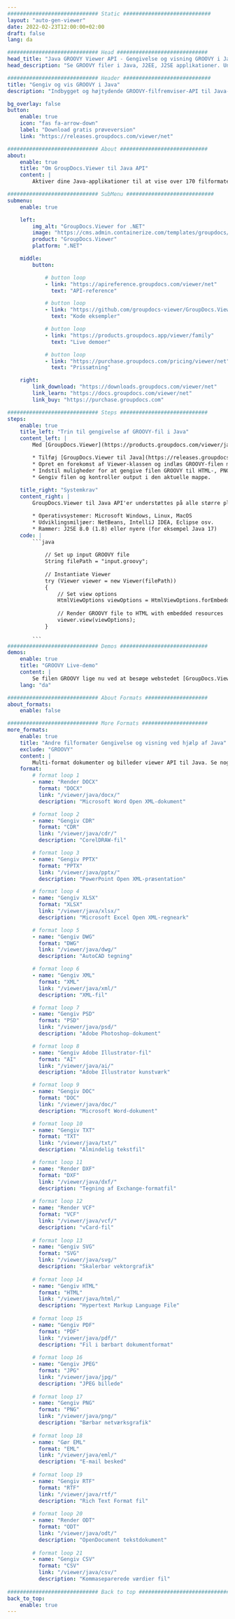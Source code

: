 ```yaml
---
############################# Static ############################
layout: "auto-gen-viewer"
date: 2022-02-23T12:00:00+02:00
draft: false
lang: da

############################# Head #############################
head_title: "Java GROOVY Viewer API - Gengivelse og visning GROOVY i Java Apps"
head_description: "Se GROOVY filer i Java, J2EE, J2SE applikationer. Understøtter visning af mere end 170 dokument- og billedfilformater i HTML-, PDF- eller billedtilstand med avancerede funktioner til at administrere dokumentvisningsmuligheder."

############################# Header ############################
title: "Gengiv og vis GROOVY i Java" 
description: "Indbygget og højtydende GROOVY-filfremviser-API til Java-, J2EE- og J2SE-baserede applikationer, der understøtter en lang række yderligere funktioner til at tilpasse udseendet af outputdokumentformatet." 

bg_overlay: false
button:
    enable: true
    icon: "fas fa-arrow-down"
    label: "Download gratis prøveversion"
    link: "https://releases.groupdocs.com/viewer/net"

############################# About ############################
about:
    enable: true
    title: "Om GroupDocs.Viewer til Java API" 
    content: |
        Aktiver dine Java-applikationer til at vise over 170 filformater i HTML-, PDF- eller billedtilstande ved hjælp af GroupDocs.Viewer til Java API'er uden yderligere software installeret; såsom Microsoft Office, Apache Open Office, Adobe Acrobat Reader osv. Udviklere kan nemt se alle populære billeder og dokumenttyper inklusive Microsoft Office, OpenDocument, HTML, PDF, Arkiv, Diagrammer, Photoshop, AutoCAD og programmeringssprogformater inde i Java-applikationerne med hurtig gengivelse af højeste kvalitet.

############################# SubMenu ############################
submenu:
    enable: true

    left:
        img_alt: "GroupDocs.Viewer for .NET"
        image: "https://cms.admin.containerize.com/templates/groupdocs/images/product-logos/90x90-noborder/groupdocs-viewer-net.png"
        product: "GroupDocs.Viewer"
        platform: ".NET"

    middle:
        button:

            # button loop
            - link: "https://apireference.groupdocs.com/viewer/net"
              text: "API-reference"

            # button loop
            - link: "https://github.com/groupdocs-viewer/GroupDocs.Viewer-for-.NET"
              text: "Kode eksempler"

            # button loop
            - link: "https://products.groupdocs.app/viewer/family"
              text: "Live demoer"

            # button loop
            - link: "https://purchase.groupdocs.com/pricing/viewer/net"
              text: "Prissætning"

    right:
        link_download: "https://downloads.groupdocs.com/viewer/net"
        link_learn: "https://docs.groupdocs.com/viewer/net"
        link_buy: "https://purchase.groupdocs.com"

############################# Steps ############################
steps:
    enable: true
    title_left: "Trin til gengivelse af GROOVY-fil i Java" 
    content_left: |
        Med [GroupDocs.Viewer](https://products.groupdocs.com/viewer/java/) kan du gengive GROOVY til HTML, JPEG, PNG eller PDF i nogle få trin.

        * Tilføj [GroupDocs.Viewer til Java](https://releases.groupdocs.com/viewer/java/) som en afhængighed til dit projekt. 
        * Opret en forekomst af Viewer-klassen og indlæs GROOVY-filen med fuld sti. 
        * Indstil muligheder for at gengive filen GROOVY til HTML-, PNG-, JPEG- eller PDF-format. 
        * Gengiv filen og kontroller output i den aktuelle mappe. 
        
    title_right: "Systemkrav" 
    content_right: |
        GroupDocs.Viewer til Java API'er understøttes på alle større platforme og operativsystemer. Før du udfører koden nedenfor, skal du sørge for, at du har følgende forudsætninger installeret på dit system.

        * Operativsystemer: Microsoft Windows, Linux, MacOS 
        * Udviklingsmiljøer: NetBeans, IntelliJ IDEA, Eclipse osv. 
        * Rammer: J2SE 8.0 (1.8) eller nyere (for eksempel Java 17) 
    code: |
        ```java
                        
            // Set up input GROOVY file
            String filePath = "input.groovy";
        
            // Instantiate Viewer
            try (Viewer viewer = new Viewer(filePath))
            {
            	// Set view options 
            	HtmlViewOptions viewOptions = HtmlViewOptions.forEmbeddedResources();
                    
            	// Render GROOVY file to HTML with embedded resources
            	viewer.view(viewOptions);
            }
             
        ```
############################# Demos ############################
demos:
    enable: true
    title: "GROOVY Live-demo"
    content: |
        Se filen GROOVY lige nu ved at besøge webstedet [GroupDocs.Viewer Online Apps](https://products.groupdocs.app/viewer/groovy).
    lang: "da"

############################# About Formats ####################
about_formats:
    enable: false

############################# More Formats #####################
more_formats:
    enable: true
    title: "Andre filformater Gengivelse og visning ved hjælp af Java"
    exclude: "GROOVY"
    content: |
        Multi-format dokumenter og billeder viewer API til Java. Se nogle af de populære filformater nedenfor uden eksterne seere.
    format: 
        # format loop 1
        - name: "Render DOCX"
          format: "DOCX"
          link: "/viewer/java/docx/"
          description: "Microsoft Word Open XML-dokument" 

        # format loop 2
        - name: "Gengiv CDR" 
          format: "CDR"
          link: "/viewer/java/cdr/"
          description: "CorelDRAW-fil" 

        # format loop 3
        - name: "Gengiv PPTX"
          format: "PPTX"
          link: "/viewer/java/pptx/"
          description: "PowerPoint Open XML-præsentation" 

        # format loop 4
        - name: "Gengiv XLSX"
          format: "XLSX"
          link: "/viewer/java/xlsx/"
          description: "Microsoft Excel Open XML-regneark" 

        # format loop 5
        - name: "Gengiv DWG"
          format: "DWG"
          link: "/viewer/java/dwg/"
          description: "AutoCAD tegning"

        # format loop 6
        - name: "Gengiv XML"
          format: "XML"
          link: "/viewer/java/xml/"
          description: "XML-fil"

        # format loop 7
        - name: "Gengiv PSD"
          format: "PSD"
          link: "/viewer/java/psd/"
          description: "Adobe Photoshop-dokument"

        # format loop 8
        - name: "Gengiv Adobe Illustrator-fil"
          format: "AI"
          link: "/viewer/java/ai/"
          description: "Adobe Illustrator kunstværk"

        # format loop 9
        - name: "Gengiv DOC"
          format: "DOC"
          link: "/viewer/java/doc/"
          description: "Microsoft Word-dokument" 

        # format loop 10
        - name: "Gengiv TXT" 
          format: "TXT"
          link: "/viewer/java/txt/"
          description: "Almindelig tekstfil" 

        # format loop 11
        - name: "Render DXF" 
          format: "DXF"
          link: "/viewer/java/dxf/"
          description: "Tegning af Exchange-formatfil"  
          
        # format loop 12
        - name: "Render VCF"
          format: "VCF"
          link: "/viewer/java/vcf/"
          description: "vCard-fil"  
              
        # format loop 13
        - name: "Gengiv SVG"
          format: "SVG"
          link: "/viewer/java/svg/"
          description: "Skalerbar vektorgrafik" 
          
        # format loop 14
        - name: "Gengiv HTML"
          format: "HTML"
          link: "/viewer/java/html/"
          description: "Hypertext Markup Language File" 
          
        # format loop 15
        - name: "Gengiv PDF"
          format: "PDF"
          link: "/viewer/java/pdf/"
          description: "Fil i bærbart dokumentformat"
          
        # format loop 16
        - name: "Gengiv JPEG"
          format: "JPG"
          link: "/viewer/java/jpg/"
          description: "JPEG billede"
          
        # format loop 17
        - name: "Gengiv PNG"
          format: "PNG"
          link: "/viewer/java/png/"
          description: "Bærbar netværksgrafik" 
          
        # format loop 18
        - name: "Gør EML"
          format: "EML"
          link: "/viewer/java/eml/"
          description: "E-mail besked" 
          
        # format loop 19
        - name: "Gengiv RTF"
          format: "RTF"
          link: "/viewer/java/rtf/"
          description: "Rich Text Format fil" 
          
        # format loop 20
        - name: "Render ODT"
          format: "ODT"
          link: "/viewer/java/odt/"
          description: "OpenDocument tekstdokument" 
          
        # format loop 21
        - name: "Gengiv CSV"
          format: "CSV"
          link: "/viewer/java/csv/"
          description: "Kommaseparerede værdier fil" 
          
############################# Back to top ###############################
back_to_top:
    enable: true
---
```

